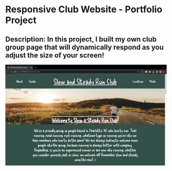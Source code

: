 # Responsive Club Website - Portfolio Project

## Description: In this project, I built my own club group page that will dynamically respond as you adjust the size of your screen!​

![Responsive Club Website](/resources/images/Slow%20&%20Steady%20Run%20Club%20Preview.png?raw=true "Responsive Club Website")